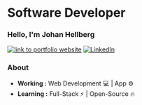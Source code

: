 
<h1> Software Developer </h1>

<h3> Hello, I'm Johan Hellberg </h3>

<p> 
  <a href="https://jhellberg.com"><img alt="link to portfolio website" src="https://img.shields.io/badge/portfolio-website-9cf"></a>
    <a href="https://www.linkedin.com/in/johan-hellberg-805078167/">
  <img alt="LinkedIn" src="https://img.shields.io/badge/-Johan_Hellberg-blue?style=flat-square&logo=Linkedin&logoColor=white&link=https://www.linkedin.com/in/johan-hellberg-805078167/"></a>
</p>




### About
-  **Working :**  Web Development :computer: | App :gear: 
-  **Learning :** Full-Stack :zap: | Open-Source :fire:	


<!--


**JohanCodeForFun/johancodeforfun** is a ✨ _special_ ✨ repository because its `README.md` (this file) appears on your GitHub profile.

Here are some ideas to get you started:

- 🔭 I’m currently working on ...
- 🌱 I’m currently learning ...
- 👯 I’m looking to collaborate on ...
- 🤔 I’m looking for help with ...
- 💬 Ask me about ...
- 📫 How to reach me: ...
- 😄 Pronouns: ...
- ⚡ Fun fact: ...
-->
